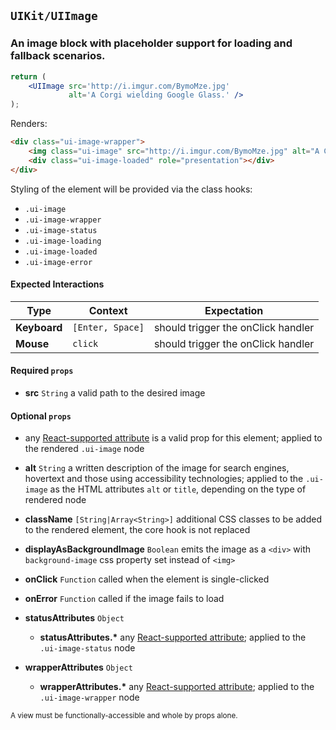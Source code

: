 ## `UIKit/UIImage`
### An image block with placeholder support for loading and fallback scenarios.

```jsx
return (
    <UIImage src='http://i.imgur.com/BymoMze.jpg'
             alt='A Corgi wielding Google Glass.' />
);
```

Renders:

```html
<div class="ui-image-wrapper">
    <img class="ui-image" src="http://i.imgur.com/BymoMze.jpg" alt="A Corgi wielding Google Glass." />
    <div class="ui-image-loaded" role="presentation"></div>
</div>
```

Styling of the element will be provided via the class hooks:

- `.ui-image`
- `.ui-image-wrapper`
- `.ui-image-status`
- `.ui-image-loading`
- `.ui-image-loaded`
- `.ui-image-error`


#### Expected Interactions

Type | Context | Expectation
---- | ------- | -----------
**Keyboard** | `[Enter, Space]` | should trigger the onClick handler
**Mouse** | `click` | should trigger the onClick handler


#### Required `props`

- **src** `String`
  a valid path to the desired image


#### Optional `props`

- any [React-supported attribute](https://facebook.github.io/react/docs/tags-and-attributes.html#html-attributes) is a valid prop for this element; applied to the rendered `.ui-image` node

- **alt** `String`
  a written description of the image for search engines, hovertext and those using accessibility technologies; applied to the `.ui-image` as the HTML attributes `alt` or `title`, depending on the type of rendered node

- **className** `[String|Array<String>]`
  additional CSS classes to be added to the rendered element, the core hook is not replaced

- **displayAsBackgroundImage** `Boolean`
  emits the image as a `<div>` with `background-image` css property set instead of `<img>`

- **onClick** `Function`
  called when the element is single-clicked

- **onError** `Function`
  called if the image fails to load

- **statusAttributes** `Object`
    - **statusAttributes.\***
      any [React-supported attribute](https://facebook.github.io/react/docs/tags-and-attributes.html#html-attributes); applied to the `.ui-image-status` node

- **wrapperAttributes** `Object`
    - **wrapperAttributes.\***
      any [React-supported attribute](https://facebook.github.io/react/docs/tags-and-attributes.html#html-attributes); applied to the `.ui-image-wrapper` node


<sub>A view must be functionally-accessible and whole by props alone.</sub>
